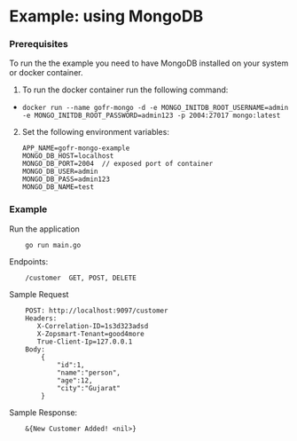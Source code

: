 # Example: using MongoDB

### Prerequisites
To run the the example you need to have MongoDB installed on your system or docker container.

1. To run the docker container run the following command:
- `docker run --name gofr-mongo -d -e MONGO_INITDB_ROOT_USERNAME=admin -e MONGO_INITDB_ROOT_PASSWORD=admin123 -p 2004:27017 mongo:latest`


2. Set the following environment variables:
    ```
    APP_NAME=gofr-mongo-example    
    MONGO_DB_HOST=localhost
    MONGO_DB_PORT=2004  // exposed port of container
    MONGO_DB_USER=admin
    MONGO_DB_PASS=admin123
    MONGO_DB_NAME=test
    ```
### Example
Run the application
```
    go run main.go
```

Endpoints:
```
    /customer  GET, POST, DELETE
```

Sample Request
```
    POST: http://localhost:9097/customer
    Headers:
       X-Correlation-ID=1s3d323adsd
       X-Zopsmart-Tenant=good4more
       True-Client-Ip=127.0.0.1
    Body:
        {
            "id":1,
            "name":"person",
            "age":12,
            "city":"Gujarat"
        }
```
Sample Response:
```
    &{New Customer Added! <nil>}
```
